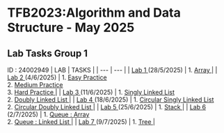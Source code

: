 # TFB2023:Algorithm and Data Structure - May 2025
## Lab Tasks Group 1
ID : 24002949
| LAB | TASKS |
| --- | --- |
| [ Lab 1 ](https://github.com/aisysfia/TFB2023_DSA_24002949/tree/main/LAB%201) (28/5/2025) | 1. [ Array ](https://github.com/aisysfia/TFB2023_DSA_24002949/blob/main/LAB%201/24002949_aisya_L1.cpp) |
| [ Lab 2 ](https://github.com/aisysfia/TFB2023_DSA_24002949/tree/main/LAB%202) (4/6/2025) | 1. [ Easy Practice ](https://github.com/aisysfia/TFB2023_DSA_24002949/blob/main/LAB%202/easy_lab2.cpp)<br>2. [ Medium Practice ](https://github.com/aisysfia/TFB2023_DSA_24002949/blob/main/LAB%202/medium_lab2.cpp)<br>3. [ Hard Practice ](https://github.com/aisysfia/TFB2023_DSA_24002949/blob/main/LAB%202/hard_lab2.cpp) |
| [ Lab 3 ](https://github.com/aisysfia/TFB2023_DSA_24002949/tree/main/LAB%203) (11/6/2025) | 1. [ Singly Linked List ](https://github.com/aisysfia/TFB2023_DSA_24002949/blob/main/LAB%203/singlylinkedlist.cpp)<br>2. [ Doubly Linked List ](https://github.com/aisysfia/TFB2023_DSA_24002949/blob/main/LAB%203/doublylinkedlist.cpp) |
| [ Lab 4 ](https://github.com/aisysfia/TFB2023_DSA_24002949/tree/main/LAB%204) (18/6/2025) | 1. [ Circular Singly Linked List ](https://github.com/aisysfia/TFB2023_DSA_24002949/blob/main/LAB%204/circularsinglylinkedlist.cpp)<br>2. [ Circular Doubly Linked List ](https://github.com/aisysfia/TFB2023_DSA_24002949/blob/main/LAB%204/circulardoublylinkedlist.cpp) |
| [ Lab 5 ](https://github.com/aisysfia/TFB2023_DSA_24002949/tree/main/LAB%205) (25/6/2025) | 1. [ Stack ](https://github.com/aisysfia/TFB2023_DSA_24002949/blob/main/LAB%205/stack.cpp) |
| [ Lab 6 ](https://github.com/aisysfia/TFB2023_DSA_24002949/tree/main/LAB%206) (2/7/2025) | 1. [ Queue : Array ](https://github.com/aisysfia/TFB2023_DSA_24002949/blob/main/LAB%206/queuearray.cpp)<br>2. [ Queue : Linked List ](https://github.com/aisysfia/TFB2023_DSA_24002949/blob/main/LAB%206/queuelinkedlist.cpp) |
| [ Lab 7 ](https://github.com/aisysfia/TFB2023_DSA_24002949/tree/main/LAB%207) (9/7/2025) | 1. [ Tree ](https://github.com/aisysfia/TFB2023_DSA_24002949/blob/main/LAB%207/tree.cpp) |
